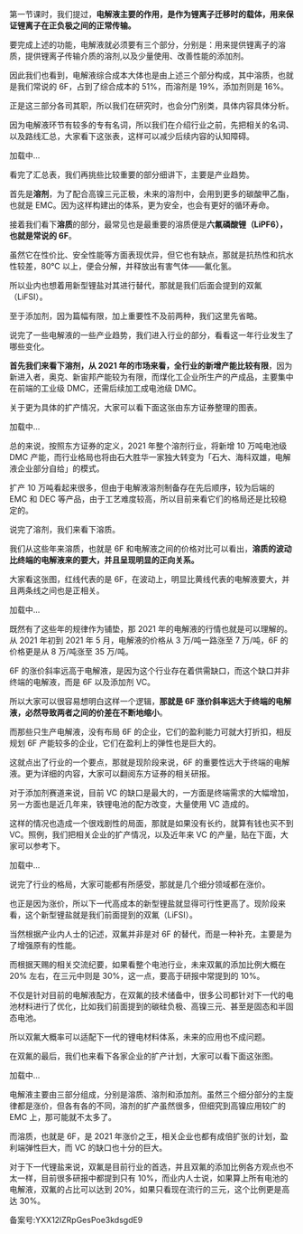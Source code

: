 第一节课时，我们提过，**电解液主要的作用，是作为锂离子迁移时的载体，用来保证锂离子在正负极之间的正常传输。**

要完成上述的功能，电解液就必须要有三个部分，分别是：用来提供锂离子的溶质，提供锂离子传输介质的溶剂,以及少量使用、改善性能的添加剂。 

因此我们也看到，电解液综合成本大体也是由上述三个部分构成，其中溶质，也就是我们常说的 6F，占到了综合成本的 51\%，而溶剂是 19\%，添加剂则是 16\%。 

正是这三部分各司其职，所以我们在研究时，也会分门别类，具体内容具体分析。

因为电解液环节有较多的专有名词，所以我们在介绍行业之前，先把相关的名词、以及路线汇总，大家看下这张表，这样可以减少后续内容的认知障碍。 

加载中...

看完了汇总表，我们再挑些比较重要的部分细讲下，主要是产业趋势。 

首先是**溶剂**，为了配合高镍三元正极，未来的溶剂中，会用到更多的碳酸甲乙酯，也就是 EMC。因为这样构建出的体系，更为安全，也会有更好的循环寿命。 

接着我们看下**溶质**的部分，最常见也是最重要的溶质便是**六氟磷酸锂（LiPF6），也就是常说的 6F**。

虽然它在性价比、安全性能等方面表现优异，但它也有缺点，那就是抗热性和抗水性较差，80°C 以上，便会分解，并释放出有害气体——氟化氢。

所以业内也想着用新型锂盐对其进行替代，那就是我们后面会提到的双氟（LiFSI）。 

至于添加剂，因为篇幅有限，加上重要性不及前两种，我们这里先省略。 

说完了一些电解液的一些产业趋势，我们进入行业的部分，看看这一年行业发生了哪些变化。

**首先我们来看下溶剂，从 2021 年的市场来看，全行业的新增产能比较有限**，因为新进入者，奥克、新宙邦产能较为有限，而煤化工企业所生产的产成品，主要集中在前端的工业级 DMC，还需后续加工成电池级 DMC。

关于更为具体的扩产情况，大家可以看下面这张由东方证券整理的图表。 

加载中...

总的来说，按照东方证券的定义，2021 年整个溶剂行业，将新增 10 万吨电池级 DMC 产能，而行业格局也将由石大胜华一家独大转变为「石大、海科双雄，电解液企业部分自给」的模式。 

扩产 10 万吨看起来很多，但由于电解液溶剂制备存在先后顺序，较为后端的 EMC 和 DEC 等产品，由于工艺难度较高，所以目前来看它们的格局还是比较稳定的。 

说完了溶剂，我们来看下溶质。

我们从这些年来溶质，也就是 6F 和电解液之间的价格对比可以看出，**溶质的波动比终端的电解液来的要大，并且呈现明显的正向关系。**

大家看这张图，红线代表的是 6F，在波动上，明显比黄线代表的电解液要大，并且两条线之间也是正相关。 

加载中...

既然有了这些年的规律作为铺垫，那 2021 年的电解液的行情也就是可以理解的。从 2021 年初到 2021 年 5 月，电解液的价格从 3 万/吨一路涨至 7 万/吨，6F 的价格更是从 8 万/吨涨至 35 万/吨。 

6F 的涨价斜率远高于电解液，是因为这个行业存在着供需缺口，而这个缺口并非终端的电解液，而是 6F 以及添加剂 VC。 

所以大家可以很容易想明白这样一个逻辑，**那就是 6F 涨价斜率远大于终端的电解液，必然导致两者之间的价差在不断地缩小**。

而那些只生产电解液，没有布局 6F 的企业，它们的盈利能力可就大打折扣，相反规划 6F 产能较多的企业，它们在盈利上的弹性也是巨大的。 

这就点出了行业的一个要点，那就是现阶段来说，6F 的重要性远大于终端的电解液。更为详细的内容，大家可以翻阅东方证券的相关研报。 

对于添加剂赛道来说，目前 VC 的缺口是最大的，一方面是终端需求的大幅增加，另一方面也是近几年来，铁锂电池的配方改变，大量使用 VC 造成的。

这样的情况也造成一个很戏剧性的局面，那就是如果没有长约，就算有钱也买不到 VC。照例，我们把相关企业的扩产情况，以及近年来 VC 的产量，贴在下面，大家可以参考下。 

加载中...

说完了行业的格局，大家可能都有所感受，那就是几个细分领域都在涨价。 

也正是因为涨价，所以下一代高成本的新型锂盐就显得可行性更高了。现阶段来看，这个新型锂盐就是我们前面提到的双氟（LiFSI）。

当然根据产业内人士的记述，双氟并非是对 6F 的替代，而是一种补充，主要是为了增强原有的性能。 

而根据天赐的相关交流纪要，如果看整个电池行业，未来双氟的添加比例大概在 20\% 左右，在三元中则是 30\%，这一点，要高于研报中常提到的 10\%。 

不仅是针对目前的电解液配方，在双氟的技术储备中，很多公司都针对下一代的电池材料进行了优化，比如我们前面提到的碳硅负极、高镍三元、甚至是固态和半固态电池。

所以双氟大概率可以适配下一代的锂电材料体系，未来的应用也不成问题。 

在双氟的最后，我们也来看下各家企业的扩产计划，大家可以看下面这张图。 

加载中...

电解液主要由三部分组成，分别是溶质、溶剂和添加剂。虽然三个细分部分的主旋律都是涨价，但各有各的不同，溶剂的扩产虽然很多，但细究到高镍应用较广的 EMC 上，那可能就不太多了。 

而溶质，也就是 6F，是 2021 年涨价之王，相关企业也都有成倍扩张的计划，盈利端弹性巨大，而 VC 的缺口也十分的巨大。

对于下一代锂盐来说，双氟是目前行业的首选，并且双氟的添加比例各方观点也不太一样，目前很多研报中都提到只有 10\%，而业内人士说，如果算上所有电池的电解液，双氟的占比可以达到 20\%，如果只看现在流行的三元，这个比例更是高达 30\%。

  

备案号:YXX12lZRpGesPoe3kdsgdE9